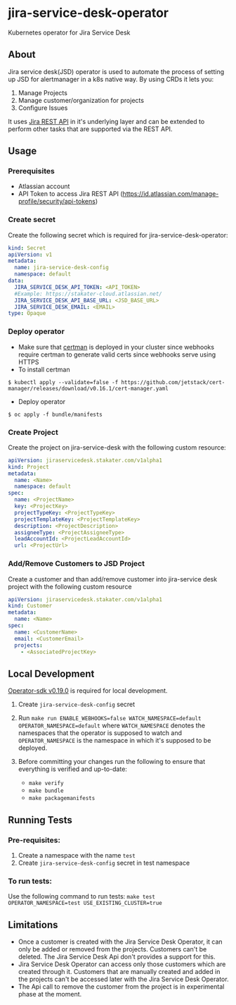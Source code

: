 # jira-service-desk-operator
Kubernetes operator for Jira Service Desk

## About

Jira service desk(JSD) operator is used to automate the process of setting up JSD for alertmanager in a k8s native way. By using CRDs it lets you:

1. Manage Projects
2. Manage customer/organization for projects
3. Configure Issues

It uses [Jira REST API](https://developer.atlassian.com/cloud/jira/platform/rest/v3/intro/) in it's underlying layer and can be extended to perform other tasks that are supported via the REST API.

## Usage

### Prerequisites

- Atlassian account
- API Token to access Jira REST API (https://id.atlassian.com/manage-profile/security/api-tokens)

### Create secret

Create the following secret which is required for jira-service-desk-operator:

```yaml
kind: Secret
apiVersion: v1
metadata:
  name: jira-service-desk-config
  namespace: default
data:
  JIRA_SERVICE_DESK_API_TOKEN: <API_TOKEN>
  #Example: https://stakater-cloud.atlassian.net/
  JIRA_SERVICE_DESK_API_BASE_URL: <JSD_BASE_URL>
  JIRA_SERVICE_DESK_EMAIL: <EMAIL>
type: Opaque
```

### Deploy operator

- Make sure that [certman](https://cert-manager.io/) is deployed in your cluster since webhooks require certman to generate valid certs since webhooks serve using HTTPS
- To install certman
```terminal
$ kubectl apply --validate=false -f https://github.com/jetstack/cert-manager/releases/download/v0.16.1/cert-manager.yaml
```
- Deploy operator
```terminal
$ oc apply -f bundle/manifests
```

### Create Project

Create the project on jira-service-desk with the following custom resource:

```yaml
apiVersion: jiraservicedesk.stakater.com/v1alpha1
kind: Project
metadata:
  name: <Name>
  namespace: default
spec:
  name: <ProjectName>
  key: <ProjectKey>
  projectTypeKey: <ProjectTypeKey>
  projectTemplateKey: <ProjectTemplateKey>
  description: <ProjectDescription>
  assigneeType: <ProjectAssigneeType>
  leadAccountId: <ProjectLeadAccountId>
  url: <ProjectUrl>
```

### Add/Remove Customers to JSD Project

Create a customer and than add/remove customer into jira-service desk project with the following custom resource

```yaml
apiVersion: jiraservicedesk.stakater.com/v1alpha1
kind: Customer
metadata:
  name: <Name>
spec:
  name: <CustomerName>
  email: <CustomerEmail>
  projects:
    - <AssociatedProjectKey>
```

## Local Development

[Operator-sdk v0.19.0](https://github.com/operator-framework/operator-sdk/releases/tag/v0.19.0) is required for local development.

1. Create `jira-service-desk-config` secret
2. Run `make run ENABLE_WEBHOOKS=false WATCH_NAMESPACE=default OPERATOR_NAMESPACE=default` where `WATCH_NAMESPACE` denotes the namespaces that the operator is supposed to watch and `OPERATOR_NAMESPACE` is the namespace in which it's supposed to be deployed.

3. Before committing your changes run the following to ensure that everything is verified and up-to-date:
   - `make verify`
   - `make bundle`
   - `make packagemanifests`
   
## Running Tests

### Pre-requisites:
1. Create a namespace with the name `test`
2. Create `jira-service-desk-config` secret in test namespace

### To run tests:
Use the following command to run tests:
`make test OPERATOR_NAMESPACE=test USE_EXISTING_CLUSTER=true`

## Limitations
- Once a customer is created with the Jira Service Desk Operator, it can only be added or removed from the projects. Customers can't be deleted. The Jira Service Desk Api don't provides a support for this.
- Jira Service Desk Operator can access only those customers which are created through it. Customers that are manually created and added in the projects can't be accessed later with the Jira Service Desk Operator.
- The Api call to remove the customer from the project is in experimental phase at the moment.


